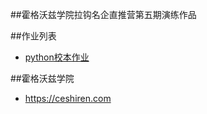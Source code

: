 ##霍格沃兹学院拉钩名企直推营第五期演练作品

##作业列表
- [python校本作业](/test_python/demo.py)

##霍格沃兹学院
- https://ceshiren.com